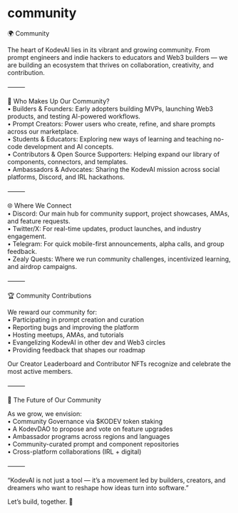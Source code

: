 # community

🌍 Community

The heart of KodevAI lies in its vibrant and growing community. From prompt engineers and indie hackers to educators and Web3 builders — we are building an ecosystem that thrives on collaboration, creativity, and contribution.

⸻

👥 Who Makes Up Our Community?\
• Builders & Founders: Early adopters building MVPs, launching Web3 products, and testing AI-powered workflows.\
• Prompt Creators: Power users who create, refine, and share prompts across our marketplace.\
• Students & Educators: Exploring new ways of learning and teaching no-code development and AI concepts.\
• Contributors & Open Source Supporters: Helping expand our library of components, connectors, and templates.\
• Ambassadors & Advocates: Sharing the KodevAI mission across social platforms, Discord, and IRL hackathons.

⸻

🌐 Where We Connect\
• Discord: Our main hub for community support, project showcases, AMAs, and feature requests.\
• Twitter/X: For real-time updates, product launches, and industry engagement.\
• Telegram: For quick mobile-first announcements, alpha calls, and group feedback.\
• Zealy Quests: Where we run community challenges, incentivized learning, and airdrop campaigns.

⸻

🏆 Community Contributions

We reward our community for:\
• Participating in prompt creation and curation\
• Reporting bugs and improving the platform\
• Hosting meetups, AMAs, and tutorials\
• Evangelizing KodevAI in other dev and Web3 circles\
• Providing feedback that shapes our roadmap

Our Creator Leaderboard and Contributor NFTs recognize and celebrate the most active members.

⸻

🔮 The Future of Our Community

As we grow, we envision:\
• Community Governance via $KODEV token staking\
• A KodevDAO to propose and vote on feature upgrades\
• Ambassador programs across regions and languages\
• Community-curated prompt and component repositories\
• Cross-platform collaborations (IRL + digital)

⸻

“KodevAI is not just a tool — it’s a movement led by builders, creators, and dreamers who want to reshape how ideas turn into software.”

Let’s build, together. 💪
